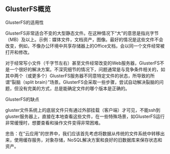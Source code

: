 ## GlusterFS概览

GlusterFS的适用性

GlusterFS非常适合不变的大型静态文件。在这种情况下“大”的意思是指兆字节（MB）及以上。示例：媒体文件，文档资产，图像。最好的情况是这些文件不会改变，例如，不像办公环境中共享存储器上的Office文档，会以同一个文件经常被打开和修改。

对于经常写小文件（千字节左右）甚至文件经常改变的Web服务器，GlusterFS不是一个很好的解决方案。不深究细节的情况下，问题通常是与竞争条件相关的，如其中两个（或更多个）GlusterFS服务器不同意特定文件的状态，所导致的所谓“裂脑（split brain）”场景。GlusterFS会采取一些步骤，尝试自动解决裂脑的问题，但没有完美的方式，总是能确定文件的哪个版本是正确的。

GlusterFS的缺点

gluster文件系统上的底层文件只有通过外部挂载（客户端）才可见，不能ssh到gluster服务器上，直接在本地查看这些文件，在一些特殊场景，如GlusterFS运行非常缓慢时，想要查看和操作文件变得非常困难。

忠告：在“云应用”的世界中，我们应该首先考虑将数据从传统的文件系统中转移出来，使用缓存服务，对象存储，NoSQL解决方案和良好的旧数据库来保存状态和资产。

